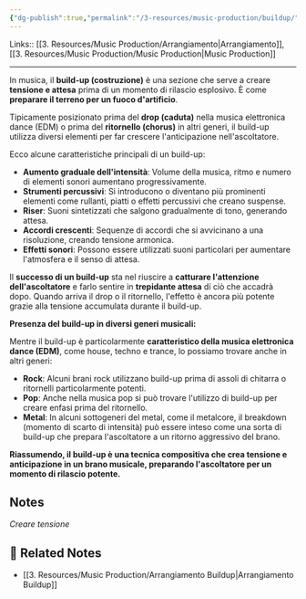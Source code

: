 ```yaml
---
{"dg-publish":true,"permalink":"/3-resources/music-production/buildup/"}
---
```


Links:: [[3. Resources/Music Production/Arrangiamento\|Arrangiamento]], [[3. Resources/Music Production/Music Production\|Music Production]]

---
In musica, il **build-up (costruzione)** è una sezione che serve a creare **tensione e attesa** prima di un momento di rilascio esplosivo. È come **preparare il terreno per un fuoco d'artificio**.

Tipicamente posizionato prima del **drop (caduta)** nella musica elettronica dance (EDM) o prima del **ritornello (chorus)** in altri generi, il build-up utilizza diversi elementi per far crescere l'anticipazione nell'ascoltatore.

Ecco alcune caratteristiche principali di un build-up:

- **Aumento graduale dell'intensità**: Volume della musica, ritmo e numero di elementi sonori aumentano progressivamente.
- **Strumenti percussivi**: Si introducono o diventano più prominenti elementi come rullanti, piatti o effetti percussivi che creano suspense.
- **Riser**: Suoni sintetizzati che salgono gradualmente di tono, generando attesa.
- **Accordi crescenti**: Sequenze di accordi che si avvicinano a una risoluzione, creando tensione armonica.
- **Effetti sonori**: Possono essere utilizzati suoni particolari per aumentare l'atmosfera e il senso di attesa.

Il **successo di un build-up** sta nel riuscire a **catturare l'attenzione dell'ascoltatore** e farlo sentire in **trepidante attesa** di ciò che accadrà dopo. Quando arriva il drop o il ritornello, l'effetto è ancora più potente grazie alla tensione accumulata durante il build-up.

**Presenza del build-up in diversi generi musicali:**

Mentre il build-up è particolarmente **caratteristico della musica elettronica dance (EDM)**, come house, techno e trance, lo possiamo trovare anche in altri generi:

- **Rock**: Alcuni brani rock utilizzano build-up prima di assoli di chitarra o ritornelli particolarmente potenti.
- **Pop**: Anche nella musica pop si può trovare l'utilizzo di build-up per creare enfasi prima del ritornello.
- **Metal**: In alcuni sottogeneri del metal, come il metalcore, il breakdown (momento di scarto di intensità) può essere inteso come una sorta di build-up che prepara l'ascoltatore a un ritorno aggressivo del brano.

**Riassumendo, il build-up è una tecnica compositiva che crea tensione e anticipazione in un brano musicale, preparando l'ascoltatore per un momento di rilascio potente.**



## Notes

_Creare tensione_


## 🔗 Related Notes

- [[3. Resources/Music Production/Arrangiamento Buildup\|Arrangiamento Buildup]]